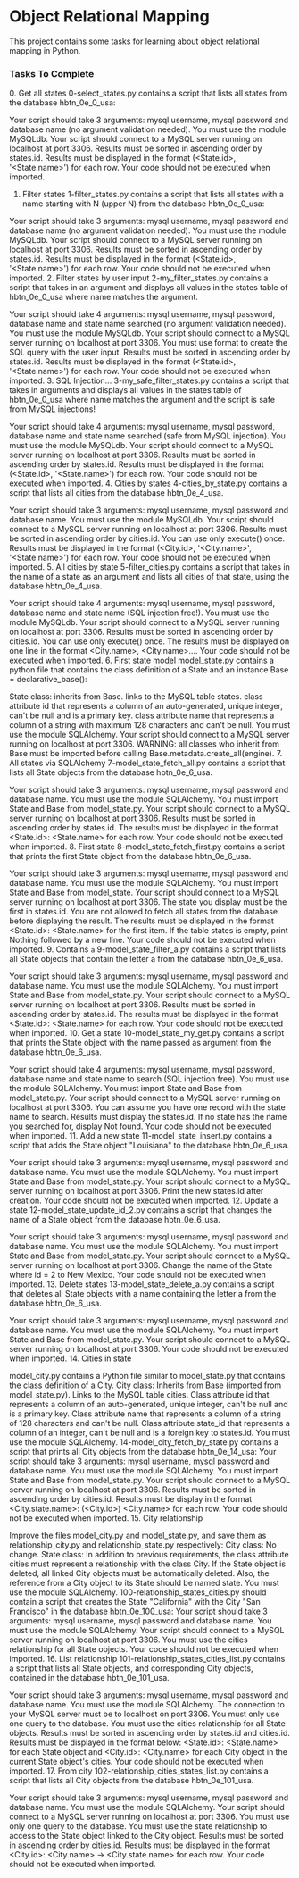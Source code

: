<h1>Object Relational Mapping</h1>
This project contains some tasks for learning about object relational mapping in Python.

<h3>Tasks To Complete</h3>
 0. Get all states
0-select_states.py contains a script that lists all states from the database hbtn_0e_0_usa:

Your script should take 3 arguments: mysql username, mysql password and database name (no argument validation needed).
You must use the module MySQLdb.
Your script should connect to a MySQL server running on localhost at port 3306.
Results must be sorted in ascending order by states.id.
Results must be displayed in the format (<State.id>, '<State.name>') for each row.
Your code should not be executed when imported.
 1. Filter states
1-filter_states.py contains a script that lists all states with a name starting with N (upper N) from the database hbtn_0e_0_usa:

Your script should take 3 arguments: mysql username, mysql password and database name (no argument validation needed).
You must use the module MySQLdb.
Your script should connect to a MySQL server running on localhost at port 3306.
Results must be sorted in ascending order by states.id.
Results must be displayed in the format (<State.id>, '<State.name>') for each row.
Your code should not be executed when imported.
 2. Filter states by user input
2-my_filter_states.py contains a script that takes in an argument and displays all values in the states table of hbtn_0e_0_usa where name matches the argument.

Your script should take 4 arguments: mysql username, mysql password, database name and state name searched (no argument validation needed).
You must use the module MySQLdb.
Your script should connect to a MySQL server running on localhost at port 3306.
You must use format to create the SQL query with the user input.
Results must be sorted in ascending order by states.id.
Results must be displayed in the format (<State.id>, '<State.name>') for each row.
Your code should not be executed when imported.
 3. SQL Injection...
3-my_safe_filter_states.py contains a script that takes in arguments and displays all values in the states table of hbtn_0e_0_usa where name matches the argument and the script is safe from MySQL injections!

Your script should take 4 arguments: mysql username, mysql password, database name and state name searched (safe from MySQL injection).
You must use the module MySQLdb.
Your script should connect to a MySQL server running on localhost at port 3306.
Results must be sorted in ascending order by states.id.
Results must be displayed in the format (<State.id>, '<State.name>') for each row.
Your code should not be executed when imported.
 4. Cities by states
4-cities_by_state.py contains a script that lists all cities from the database hbtn_0e_4_usa.

Your script should take 3 arguments: mysql username, mysql password and database name.
You must use the module MySQLdb.
Your script should connect to a MySQL server running on localhost at port 3306.
Results must be sorted in ascending order by cities.id.
You can use only execute() once.
Results must be displayed in the format (<City.id>, '<City.name>', '<State.name>') for each row.
Your code should not be executed when imported.
 5. All cities by state
5-filter_cities.py contains a script that takes in the name of a state as an argument and lists all cities of that state, using the database hbtn_0e_4_usa.

Your script should take 4 arguments: mysql username, mysql password, database name and state name (SQL injection free!).
You must use the module MySQLdb.
Your script should connect to a MySQL server running on localhost at port 3306.
Results must be sorted in ascending order by cities.id.
You can use only execute() once.
The results must be displayed on one line in the format <City.name>, <City.name>....
Your code should not be executed when imported.
 6. First state model
model_state.py contains a python file that contains the class definition of a State and an instance Base = declarative_base():

State class:
inherits from Base.
links to the MySQL table states.
class attribute id that represents a column of an auto-generated, unique integer, can't be null and is a primary key.
class attribute name that represents a column of a string with maximum 128 characters and can't be null.
You must use the module SQLAlchemy.
Your script should connect to a MySQL server running on localhost at port 3306.
WARNING: all classes who inherit from Base must be imported before calling Base.metadata.create_all(engine).
 7. All states via SQLAlchemy
7-model_state_fetch_all.py contains a script that lists all State objects from the database hbtn_0e_6_usa.

Your script should take 3 arguments: mysql username, mysql password and database name.
You must use the module SQLAlchemy.
You must import State and Base from model_state.py.
Your script should connect to a MySQL server running on localhost at port 3306.
Results must be sorted in ascending order by states.id.
The results must be displayed in the format <State.id>: <State.name> for each row.
Your code should not be executed when imported.
 8. First state
8-model_state_fetch_first.py contains a script that prints the first State object from the database hbtn_0e_6_usa.

Your script should take 3 arguments: mysql username, mysql password and database name.
You must use the module SQLAlchemy.
You must import State and Base from model_state.
Your script should connect to a MySQL server running on localhost at port 3306.
The state you display must be the first in states.id.
You are not allowed to fetch all states from the database before displaying the result.
The results must be displayed in the format <State.id>: <State.name> for the first item.
If the table states is empty, print Nothing followed by a new line.
Your code should not be executed when imported.
 9. Contains `a`
9-model_state_filter_a.py contains a script that lists all State objects that contain the letter a from the database hbtn_0e_6_usa.

Your script should take 3 arguments: mysql username, mysql password and database name.
You must use the module SQLAlchemy.
You must import State and Base from model_state.py.
Your script should connect to a MySQL server running on localhost at port 3306.
Results must be sorted in ascending order by states.id.
The results must be displayed in the format <State.id>: <State.name> for each row.
Your code should not be executed when imported.
 10. Get a state
10-model_state_my_get.py contains a script that prints the State object with the name passed as argument from the database hbtn_0e_6_usa.

Your script should take 4 arguments: mysql username, mysql password, database name and state name to search (SQL injection free).
You must use the module SQLAlchemy.
You must import State and Base from model_state.py.
Your script should connect to a MySQL server running on localhost at port 3306.
You can assume you have one record with the state name to search.
Results must display the states.id.
If no state has the name you searched for, display Not found.
Your code should not be executed when imported.
 11. Add a new state
11-model_state_insert.py contains a script that adds the State object "Louisiana" to the database hbtn_0e_6_usa.

Your script should take 3 arguments: mysql username, mysql password and database name.
You must use the module SQLAlchemy.
You must import State and Base from model_state.py.
Your script should connect to a MySQL server running on localhost at port 3306.
Print the new states.id after creation.
Your code should not be executed when imported.
 12. Update a state
12-model_state_update_id_2.py contains a script that changes the name of a State object from the database hbtn_0e_6_usa.

Your script should take 3 arguments: mysql username, mysql password and database name.
You must use the module SQLAlchemy.
You must import State and Base from model_state.py.
Your script should connect to a MySQL server running on localhost at port 3306.
Change the name of the State where id = 2 to New Mexico.
Your code should not be executed when imported.
 13. Delete states
13-model_state_delete_a.py contains a script that deletes all State objects with a name containing the letter a from the database hbtn_0e_6_usa.

Your script should take 3 arguments: mysql username, mysql password and database name.
You must use the module SQLAlchemy.
You must import State and Base from model_state.py.
Your script should connect to a MySQL server running on localhost at port 3306.
Your code should not be executed when imported.
 14. Cities in state

model_city.py contains a Python file similar to model_state.py that contains the class definition of a City.
City class:
Inherits from Base (imported from model_state.py).
Links to the MySQL table cities.
Class attribute id that represents a column of an auto-generated, unique integer, can't be null and is a primary key.
Class attribute name that represents a column of a string of 128 characters and can't be null.
Class attribute state_id that represents a column of an integer, can't be null and is a foreign key to states.id.
You must use the module SQLAlchemy.
14-model_city_fetch_by_state.py contains a script that prints all City objects from the database hbtn_0e_14_usa:
Your script should take 3 arguments: mysql username, mysql password and database name.
You must use the module SQLAlchemy.
You must import State and Base from model_state.py.
Your script should connect to a MySQL server running on localhost at port 3306.
Results must be sorted in ascending order by cities.id.
Results must be display in the format <City.state.name>: (<City.id>) <City.name> for each row.
Your code should not be executed when imported.
 15. City relationship

Improve the files model_city.py and model_state.py, and save them as relationship_city.py and relationship_state.py respectively:
City class:
No change.
State class:
In addition to previous requirements, the class attribute cities must represent a relationship with the class City. If the State object is deleted, all linked City objects must be automatically deleted. Also, the reference from a City object to its State should be named state.
You must use the module SQLAlchemy.
100-relationship_states_cities.py should contain a script that creates the State "California" with the City "San Francisco" in the database hbtn_0e_100_usa:
Your script should take 3 arguments: mysql username, mysql password and database name.
You must use the module SQLAlchemy.
Your script should connect to a MySQL server running on localhost at port 3306.
You must use the cities relationship for all State objects.
Your code should not be executed when imported.
 16. List relationship
101-relationship_states_cities_list.py contains a script that lists all State objects, and corresponding City objects, contained in the database hbtn_0e_101_usa.

Your script should take 3 arguments: mysql username, mysql password and database name.
You must use the module SQLAlchemy.
The connection to your MySQL server must be to localhost on port 3306.
You must only use one query to the database.
You must use the cities relationship for all State objects.
Results must be sorted in ascending order by states.id and cities.id.
Results must be displayed in the format below:
<State.id>: <State.name> for each State object and <tabulation><City.id>: <City.name> for each City object in the current State object's cities.
Your code should not be executed when imported.
 17. From city
102-relationship_cities_states_list.py contains a script that lists all City objects from the database hbtn_0e_101_usa.

Your script should take 3 arguments: mysql username, mysql password and database name.
You must use the module SQLAlchemy.
Your script should connect to a MySQL server running on localhost at port 3306.
You must use only one query to the database.
You must use the state relationship to access to the State object linked to the City object.
Results must be sorted in ascending order by cities.id.
Results must be displayed in the format <City.id>: <City.name> -> <City.state.name> for each row.
Your code should not be executed when imported.
